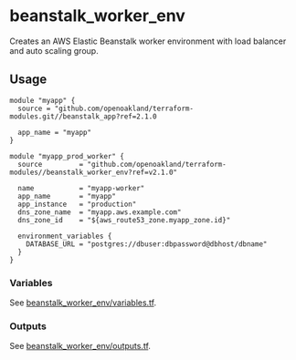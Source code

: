 # beanstalk_worker_env

Creates an AWS Elastic Beanstalk worker environment with load balancer and auto
scaling group.


## Usage

```hcl
module "myapp" {
  source = "github.com/openoakland/terraform-modules.git//beanstalk_app?ref=2.1.0

  app_name = "myapp"
}

module "myapp_prod_worker" {
  source         = "github.com/openoakland/terraform-modules//beanstalk_worker_env?ref=v2.1.0"

  name           = "myapp-worker"
  app_name       = "myapp"
  app_instance   = "production"
  dns_zone_name  = "myapp.aws.example.com"
  dns_zone_id    = "${aws_route53_zone.myapp_zone.id}"

  environment_variables {
    DATABASE_URL = "postgres://dbuser:dbpassword@dbhost/dbname"
  }
}
```

### Variables

See [beanstalk_worker_env/variables.tf](./variables.tf).


### Outputs

See [beanstalk_worker_env/outputs.tf](./outputs.tf).
